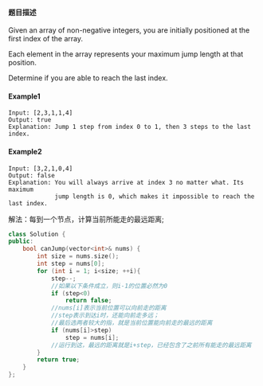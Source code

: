 #### **题目描述**
Given an array of non-negative integers, you are initially positioned at the first index of the array.

Each element in the array represents your maximum jump length at that position.

Determine if you are able to reach the last index.
#### **Example1**
```
Input: [2,3,1,1,4]
Output: true
Explanation: Jump 1 step from index 0 to 1, then 3 steps to the last index.
```
#### **Example2**
```
Input: [3,2,1,0,4]
Output: false
Explanation: You will always arrive at index 3 no matter what. Its maximum
             jump length is 0, which makes it impossible to reach the last index.
```

解法：每到一个节点，计算当前所能走的最远距离;

```c++
class Solution {
public:
	bool canJump(vector<int>& nums) {
		int size = nums.size();
		int step = nums[0];
		for (int i = 1; i<size; ++i){
			step--;
			//如果以下条件成立，则i-1的位置必然为0
			if (step<0)
				return false;
			//nums[i]表示当前位置可以向前走的距离
			//step表示到达i时，还能向前走多远；
			//最后选两者较大的指，就是当前位置能向前走的最远的距离
			if (nums[i]>step)
				step = nums[i];
			//运行到这，最远的距离就是i+step，已经包含了之前所有能走的最远距离
		}
		return true;
	}
};
```